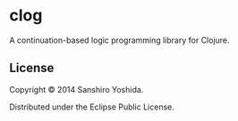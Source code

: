 # clog

A continuation-based logic programming library for Clojure.

## License

Copyright © 2014 Sanshiro Yoshida.

Distributed under the Eclipse Public License.
